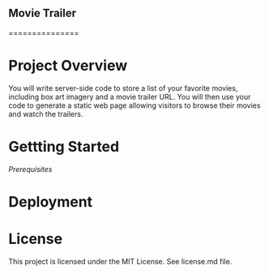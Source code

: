 ## Movie Trailer
===============

Project Overview
========
You will write server-side code to store a list of your favorite movies, including box art imagery and a movie trailer URL. You will then use your code to generate a static web page allowing visitors to browse their movies and watch the trailers.

Gettting Started
===========
_Prerequisites_

Deployment
==========

License
=========

This project is licensed under the MIT License. See license.md file.